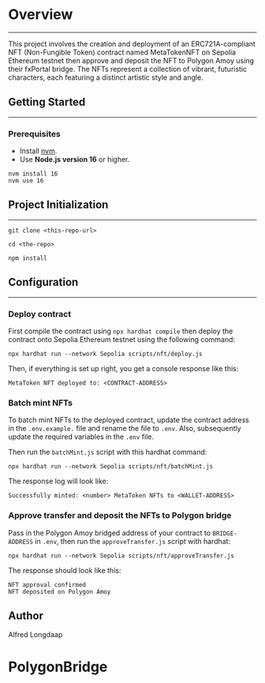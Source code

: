# Overview

---
This project involves the creation and deployment of an ERC721A-compliant NFT (Non-Fungible Token)
contract named MetaTokenNFT on Sepolia Ethereum testnet then approve and deposit the NFT to Polygon
Amoy using their fxPortal bridge. The NFTs represent a collection of vibrant, futuristic characters, each featuring
a distinct artistic style and angle.

## Getting Started

---
### Prerequisites

- Install [nvm](http://nvm.sh).
- Use **Node.js version 16** or higher.
```shell
nvm install 16
nvm use 16
```

## Project Initialization

---
```shell
git clone <this-repo-url>
```
```shell
cd <the-repo>
```
```shell
npm install
```

## Configuration

---
### Deploy contract
First compile the contract using `npx hardhat compile` then deploy the contract onto
Sepolia Ethereum testnet using the following command:
```shell
npx hardhat run --network Sepolia scripts/nft/deploy.js
```

Then, if everything is set up right, you get a console response like this:
```
MetaToken NFT deployed to: <CONTRACT-ADDRESS>
```
### Batch mint NFTs
To batch mint NFTs to the deployed contract, update the contract address in the
`.env.example.` file and rename the file to `.env`. Also, subsequently update
the required variables in the `.env` file.  

Then run the `batchMint.js` script with this hardhat command:
```shell
npx hardhat run --network Sepolia scripts/nft/batchMint.js
```
The response log will look like:
```
Successfully minted: <number> MetaToken NFTs to <WALLET-ADDRESS>
```
### Approve transfer and deposit the NFTs to Polygon bridge
Pass in the Polygon Amoy bridged address of your contract to `BRIDGE-ADDRESS` in
`.env`, then run the `approveTransfer.js` script with hardhat:
```shell
npx hardhat run --network Sepolia scripts/nft/approveTransfer.js
```
The response should look like this:
```
NFT approval confirmed
NFT deposited on Polygon Amoy
```


## Author

Alfred Longdaap

# PolygonBridge
